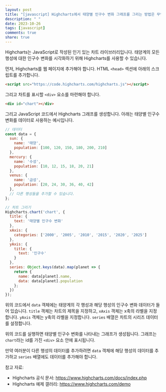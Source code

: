 ```yaml
---
layout: post
title: "[javascript] Highcharts에서 태양별 인구수 변화 그래프를 그리는 방법은 무엇인가요?"
description: " "
date: 2023-10-26
tags: [javascript]
comments: true
share: true
---
```

Highcharts는 JavaScript로 작성된 인기 있는 차트 라이브러리입니다. 태양계의 모든 행성에 대한 인구수 변화를 시각화하기 위해 Highcharts를 사용할 수 있습니다.

먼저, Highcharts를 웹 페이지에 추가해야 합니다. HTML `<head>` 섹션에 아래의 스크립트를 추가합니다.

```html
<script src="https://code.highcharts.com/highcharts.js"></script>
```

그리고 차트를 표시할 `<div>` 요소를 마련해야 합니다.

```html
<div id="chart"></div>
```

그리고 JavaScript 코드에서 Highcharts 그래프를 생성합니다. 아래는 태양별 인구수 변화를 데이터로 사용하는 예시입니다.

```javascript
// 데이터
const data = {
  sun: {
    name: '태양',
    population: [100, 120, 150, 180, 200, 210]
  },
  mercury: {
    name: '수성',
    population: [10, 12, 15, 18, 20, 21]
  },
  venus: {
    name: '금성',
    population: [20, 24, 30, 36, 40, 42]
  },
  // 다른 행성들을 추가할 수 있습니다.
};

// 차트 그리기
Highcharts.chart('chart', {
  title: {
    text: '태양별 인구수 변화'
  },
  xAxis: {
    categories: ['2000', '2005', '2010', '2015', '2020', '2025']
  },
  yAxis: {
    title: {
      text: '인구수'
    }
  },
  series: Object.keys(data).map(planet => {
    return {
      name: data[planet].name,
      data: data[planet].population
    };
  })
});
```

위의 코드에서 `data` 객체에는 태양계의 각 행성과 해당 행성의 인구수 변화 데이터가 들어 있습니다. `title` 객체는 차트의 제목을 지정하고, `xAxis` 객체는 x축의 라벨을 지정합니다. `yAxis` 객체는 y축의 라벨을 지정합니다. `series` 배열은 차트의 시리즈 데이터를 설정합니다.

위의 코드를 실행하면 태양별 인구수 변화를 나타내는 그래프가 생성됩니다. 그래프는 `chart`라는 id를 가진 `<div>` 요소 안에 표시됩니다.

만약 여러분이 다른 행성의 데이터를 추가하려면 `data` 객체에 해당 행성의 데이터를 추가하고 `series` 배열에도 데이터를 추가해야 합니다.

참고 자료:
- Highcharts 공식 문서: https://www.highcharts.com/docs/index.php
- Highcharts 예제 갤러리: https://www.highcharts.com/demo
